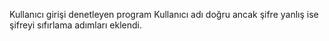 Kullanıcı girişi denetleyen program
Kullanıcı adı doğru ancak şifre yanlış ise şifreyi sıfırlama adımları eklendi.
